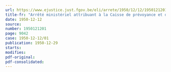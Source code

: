 ```yaml
---
url: https://www.ejustice.just.fgov.be/eli/arrete/1950/12/12/1950121201/justel
title-fr: "Arrêté ministériel attribuant à la Caisse de prévoyance et de secours en faveur des victimes des accidents du travail le solde excédentaire provenant de la liquidation du Fonds spécial pour la réparation des accidents du travail causés par faits de guerre"
date: 1950-12-12
source:
number: 1950121201
page: 9042
case: 1950-12-12/01
publication: 1950-12-29
starts:
modifies:
pdf-original:
pdf-consolidated:
---
```


